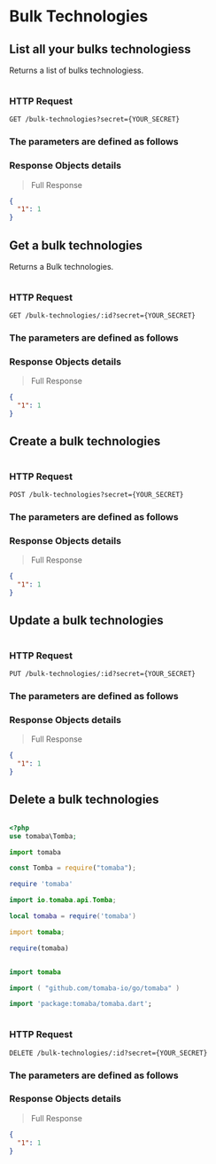 # Bulk Technologies

## List all your bulks technologiess

Returns a list of bulks technologiess.

```shell

```

### HTTP Request

`GET /bulk-technologies?secret={YOUR_SECRET}`

### The parameters are defined as follows

### Response Objects details

> Full Response

```json
{
  "1": 1
}
```

## Get a bulk technologies

Returns a Bulk technologies.

```shell

```

### HTTP Request

`GET /bulk-technologies/:id?secret={YOUR_SECRET}`

### The parameters are defined as follows

### Response Objects details

> Full Response

```json
{
  "1": 1
}
```

## Create a bulk technologies

```shell

```

### HTTP Request

`POST /bulk-technologies?secret={YOUR_SECRET}`

### The parameters are defined as follows

### Response Objects details

> Full Response

```json
{
  "1": 1
}
```

## Update a bulk technologies

```shell

```

### HTTP Request

`PUT /bulk-technologies/:id?secret={YOUR_SECRET}`

### The parameters are defined as follows

### Response Objects details

> Full Response

```json
{
  "1": 1
}
```

## Delete a bulk technologies

```shell

```

```php
<?php
use tomaba\Tomba;

```

```python
import tomaba

```

```javascript
const Tomba = require("tomaba");

```

```ruby
require 'tomaba'

```

```java
import io.tomaba.api.Tomba;

```

```lua
local tomaba = require('tomaba')

```

```d
import tomaba;

```

```r
require(tomaba)

```

```elixir

```

```swift
import tomaba

```

```go
import ( "github.com/tomaba-io/go/tomaba" )

```

```dart
import 'package:tomaba/tomaba.dart';

```

```powershell

```

### HTTP Request

`DELETE /bulk-technologies/:id?secret={YOUR_SECRET}`

### The parameters are defined as follows

### Response Objects details

> Full Response

```json
{
  "1": 1
}
```
